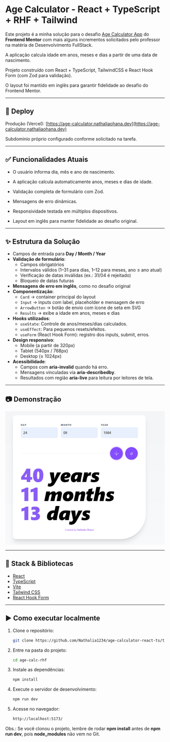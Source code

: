 # Age Calculator - React + TypeScript + RHF + Tailwind

Este projeto é a minha solução para o desafio [Age Calculator App](https://www.frontendmentor.io/challenges/age-calculator-app-dF9DFFpj-Q) do **Frontend Mentor** com mais alguns incrementos solicitados pelo professor na matéria de Desenvolvimento FullStack.

A aplicação calcula idade em anos, meses e dias a partir de uma data de nascimento.

Projeto construído com React + TypeScript, TailwindCSS e React Hook Form (com Zod para validação).

O layout foi mantido em inglês para garantir fidelidade ao desafio do Frontend Mentor.

---

## 🔗 Deploy

Produção (Vercel): [https://age-calculator.nathaliaohana.dev](https://age-calculator.nathaliaohana.dev)

Subdomínio próprio configurado conforme solicitado na tarefa.

---

## ✅ Funcionalidades Atuais

- O usuário informa dia, mês e ano de nascimento.

- A aplicação calcula automaticamente anos, meses e dias de idade.

- Validação completa de formulário com Zod.

- Mensagens de erro dinâmicas.

- Responsividade testada em múltiplos dispositivos.

- Layout em inglês para manter fidelidade ao desafio original.

---

## ✨ Estrutura da Solução

- Campos de entrada para **Day / Month / Year**
- **Validação de formulário**:
  - Campos obrigatórios
  - Intervalos válidos (1–31 para dias, 1–12 para meses, ano ≤ ano atual)
  - Verificação de datas inválidas (ex.: 31/04 é rejeitado)
  - Bloqueio de datas futuras
- **Mensagens de erro em inglês**, como no desafio original
- **Componentização**:
  - `Card` → container principal do layout
  - `Input` → inputs com label, placeholder e mensagem de erro
  - `ArrowButton` → botão de envio com ícone de seta em SVG
  - `Results` → exibe a idade em anos, meses e dias
- **Hooks utilizados**:
  - `useState`: Controle de anos/meses/dias calculados.
  - `useEffect`: Para pequenos resets/efeitos.
  - `useForm` (React Hook Form): registro dos inputs, submit, erros.
- **Design responsivo**:
  - Mobile (a partir de 320px)
  - Tablet (540px / 768px)
  - Desktop (≥ 1024px)
- **Acessibilidade**:
  - Campos com **aria-invalid** quando há erro.
  - Mensagens vinculadas via **aria-describedby**.
  - Resultados com região **aria-live** para leitura por leitores de tela.

---

## 📷 Demonstração

![Preview do layout](/age-calc-rhf/src/assets/images/Layout.png)

---

## 🚀 Stack & Bibliotecas

- [React](https://react.dev/)
- [TypeScript](https://www.typescriptlang.org/)
- [Vite](https://vitejs.dev/)
- [Tailwind CSS](https://tailwindcss.com/)
- [React Hook Form](https://react-hook-form.com/)

---

## ▶️ Como executar localmente

1. Clone o repositório:

   ```bash
   git clone https://github.com/Nathalia1234/age-calculator-react-ts/tree/main/age-calc-rhf
   ```

2. Entre na pasta do projeto:

   ```bash
   cd age-calc-rhf
   ```

3. Instale as dependências:

   ```bash
   npm install
   ```

4. Execute o servidor de desenvolvimento:

   ```bash
   npm run dev
   ```

5. Acesse no navegador:

   ```bash
   http://localhost:5173/
   ```

Obs.: Se você clonou o projeto, lembre de rodar **npm install** antes de **npm run dev**, pois **node_modules** não vem no Git.
